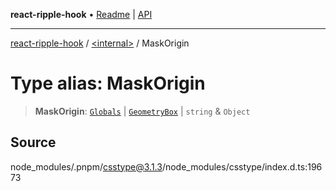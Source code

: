 **react-ripple-hook** • [Readme](../../README.md) \| [API](../../globals.md)

---

[react-ripple-hook](../../README.md) / [\<internal\>](../README.md) / MaskOrigin

# Type alias: MaskOrigin

> **MaskOrigin**: [`Globals`](Globals.md) \| [`GeometryBox`](GeometryBox.md) \| `string` & `Object`

## Source

node_modules/.pnpm/csstype@3.1.3/node_modules/csstype/index.d.ts:19673
